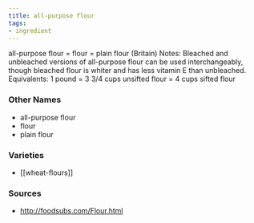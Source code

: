 ```yaml
---
title: all-purpose flour
tags:
- ingredient
---
```

all-purpose flour = flour = plain flour (Britain) Notes: Bleached and unbleached versions of all-purpose flour can be used interchangeably, though bleached flour is whiter and has less vitamin E than unbleached. Equivalents: 1 pound = 3 3/4 cups unsifted flour = 4 cups sifted flour

### Other Names

* all-purpose flour
* flour
* plain flour

### Varieties

* [[wheat-flours]]

### Sources
* http://foodsubs.com/Flour.html
